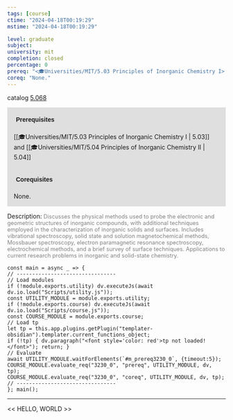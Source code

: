 ```yaml
---
tags: [course]
ctime: "2024-04-18T00:19:29"
mstime: "2024-04-18T00:19:29"

level: graduate
subject: 
university: mit
completion: closed
percentage: 0
prereq: "<🎓Universities/MIT/5.03 Principles of Inorganic Chemistry I> and <🎓Universities/MIT/5.04 Principles of Inorganic Chemistry II>"
coreq: "None."
---
```


catalog [5.068](http://student.mit.edu/catalog/m5a.html#5.068)

<span style="display: block; padding: 15px; background-color: rgb(100, 100, 100, 0.2);"><font id="m_prereq3230_0" style="display: block; font-family: Arial, sans-serif; font-weight: bold; padding: 5px">Prerequisites</font><br><span id="prereq3230_0">[[🎓Universities/MIT/5.03 Principles of Inorganic Chemistry I | 5.03]] and [[🎓Universities/MIT/5.04 Principles of Inorganic Chemistry II | 5.04]]</span></span>
<span style="display: block; padding: 15px; background-color: rgb(100, 100, 100, 0.2);"><font id="m_coreq3230_0" style="display: block; font-family: Arial, sans-serif; font-weight: bold; padding: 5px">Corequisites</font><br><span id="coreq3230_0">None.</span></span>

<font style="">Description:</font>
<font style="color: grey; font-size: 0.8rem;">Discusses the physical methods used to probe the electronic and geometric structures of inorganic compounds, with additional techniques employed in the characterization of inorganic solids and surfaces. Includes vibrational spectroscopy, solid state and solution magnetochemical methods, Mossbauer spectroscopy, electron paramagnetic resonance spectroscopy, electrochemical methods, and a brief survey of surface techniques. Applications to current research problems in inorganic and solid-state chemistry.</font>

```dataviewjs
const main = async _ => {
// --------------------------------
// Load modules
if (!module.exports.utility) dv.executeJs(await dv.io.load("Scripts/utility.js"));
const UTILITY_MODULE = module.exports.utility;
if (!module.exports.course) dv.executeJs(await dv.io.load("Scripts/course.js"));
const COURSE_MODULE = module.exports.course;
// Load tp
let tp = this.app.plugins.getPlugin("templater-obsidian").templater.current_functions_object;
if (!tp) { dv.paragraph("<font style='color: red'>tp not loaded!</font>"); return; }
// Evaluate
await UTILITY_MODULE.waitForElements(`#m_prereq3230_0`, {timeout:5});
COURSE_MODULE.evaluate_req("3230_0", "prereq", UTILITY_MODULE, dv, tp);
COURSE_MODULE.evaluate_req("3230_0", "coreq", UTILITY_MODULE, dv, tp);
// --------------------------------
}; main();
```

---

<< HELLO, WORLD >>
